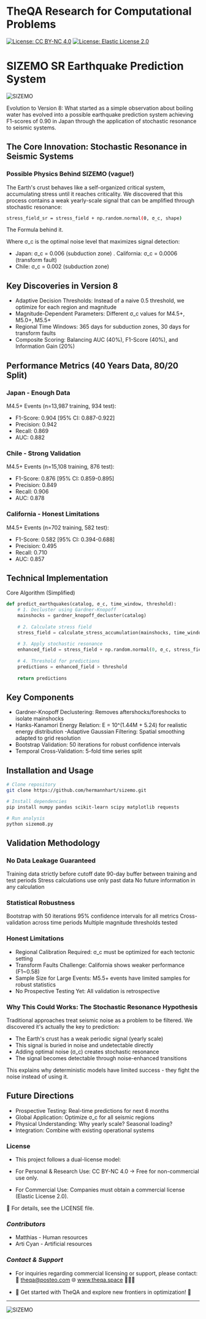 # TheQA Research for Computational Problems

[![License: CC BY-NC 4.0](https://img.shields.io/badge/License-CC%20BY--NC%204.0-blue.svg)](https://creativecommons.org/licenses/by-nc/4.0/)
[![License: Elastic License 2.0](https://img.shields.io/badge/Commercial%20License-ELv2-orange)](LICENSE-COMMERCIAL.txt)

# SIZEMO SR Earthquake Prediction System
![SIZEMO](https://github.com/hermannhart/sizemo/blob/main/sizemo2.jpg)

Evolution to Version 8: 
What started as a simple observation about boiling water has evolved into a possible earthquake prediction system achieving F1-scores of 0.90 in Japan through the application of stochastic resonance to seismic systems.

## The Core Innovation: Stochastic Resonance in Seismic Systems
### Possible Physics Behind SIZEMO (vague!)
The Earth's crust behaves like a self-organized critical system, accumulating stress until it reaches criticality. We discovered that this process contains a weak yearly-scale signal that can be amplified through stochastic resonance:
```bash
stress_field_sr = stress_field + np.random.normal(0, σ_c, shape)
```
The Formula behind it.

Where σ_c is the optimal noise level that maximizes signal detection:
- Japan: σ_c = 0.006 (subduction zone)
. California: σ_c = 0.0006 (transform fault)
- Chile: σ_c = 0.002 (subduction zone)

## Key Discoveries in Version 8

- Adaptive Decision Thresholds: Instead of a naive 0.5 threshold, we optimize for each region and magnitude
- Magnitude-Dependent Parameters: Different σ_c values for M4.5+, M5.0+, M5.5+
- Regional Time Windows: 365 days for subduction zones, 30 days for transform faults
- Composite Scoring: Balancing AUC (40%), F1-Score (40%), and Information Gain (20%)

## Performance Metrics (40 Years Data, 80/20 Split)
### Japan - Enough Data
M4.5+ Events (n=13,987 training, 934 test):
- F1-Score: 0.904 [95% CI: 0.887-0.922]
- Precision: 0.942
- Recall: 0.869
- AUC: 0.882

### Chile - Strong Validation
M4.5+ Events (n=15,108 training, 876 test):
- F1-Score: 0.876 [95% CI: 0.859-0.895]
- Precision: 0.849
- Recall: 0.906
- AUC: 0.878

### California - Honest Limitations
M4.5+ Events (n=702 training, 582 test):
- F1-Score: 0.582 [95% CI: 0.394-0.688]
- Precision: 0.495
- Recall: 0.710
- AUC: 0.857

## Technical Implementation
Core Algorithm (Simplified)
```python
def predict_earthquakes(catalog, σ_c, time_window, threshold):
    # 1. Decluster using Gardner-Knopoff
    mainshocks = gardner_knopoff_decluster(catalog)
    
    # 2. Calculate stress field
    stress_field = calculate_stress_accumulation(mainshocks, time_window)
    
    # 3. Apply stochastic resonance
    enhanced_field = stress_field + np.random.normal(0, σ_c, stress_field.shape)
    
    # 4. Threshold for predictions
    predictions = enhanced_field > threshold
    
    return predictions
```

## Key Components

- Gardner-Knopoff Declustering: Removes aftershocks/foreshocks to isolate mainshocks
- Hanks-Kanamori Energy Relation: E = 10^(1.44M + 5.24) for realistic energy distribution
 -Adaptive Gaussian Filtering: Spatial smoothing adapted to grid resolution
- Bootstrap Validation: 50 iterations for robust confidence intervals
- Temporal Cross-Validation: 5-fold time series split

## Installation and Usage
```bash
# Clone repository
git clone https://github.com/hermannhart/sizemo.git

# Install dependencies
pip install numpy pandas scikit-learn scipy matplotlib requests

# Run analysis
python sizemo8.py
```

## Validation Methodology
### No Data Leakage Guaranteed

Training data strictly before cutoff date
90-day buffer between training and test periods
Stress calculations use only past data
No future information in any calculation

### Statistical Robustness

Bootstrap with 50 iterations
95% confidence intervals for all metrics
Cross-validation across time periods
Multiple magnitude thresholds tested

### Honest Limitations

- Regional Calibration Required: σ_c must be optimized for each tectonic setting
- Transform Faults Challenge: California shows weaker performance (F1~0.58)
- Sample Size for Large Events: M5.5+ events have limited samples for robust statistics
- No Prospective Testing Yet: All validation is retrospective

### Why This Could Works: The Stochastic Resonance Hypothesis
Traditional approaches treat seismic noise as a problem to be filtered. We discovered it's actually the key to prediction:

- The Earth's crust has a weak periodic signal (yearly scale)
- This signal is buried in noise and undetectable directly
- Adding optimal noise (σ_c) creates stochastic resonance
- The signal becomes detectable through noise-enhanced transitions

This explains why deterministic models have limited success - they fight the noise instead of using it.

## Future Directions

- Prospective Testing: Real-time predictions for next 6 months
- Global Application: Optimize σ_c for all seismic regions
- Physical Understanding: Why yearly scale? Seasonal loading?
- Integration: Combine with existing operational systems

### **License**
- This project follows a dual-license model:

- For Personal & Research Use: CC BY-NC 4.0 → Free for non-commercial use only.
- For Commercial Use: Companies must obtain a commercial license (Elastic License 2.0).

📜 For details, see the LICENSE file.


### ***Contributors***

- Matthias - Human resources
- Arti Cyan - Artificial  resources


### ***Contact & Support***

- For inquiries regarding commercial licensing or support, please contact:📧 theqa@posteo.com 🌐 www.theqa.space 🚀🚀🚀

- 🚀 Get started with TheQA and explore new frontiers in optimization! 🚀

---
![SIZEMO](https://github.com/hermannhart/sizemo/blob/main/sizemo.jpg)
